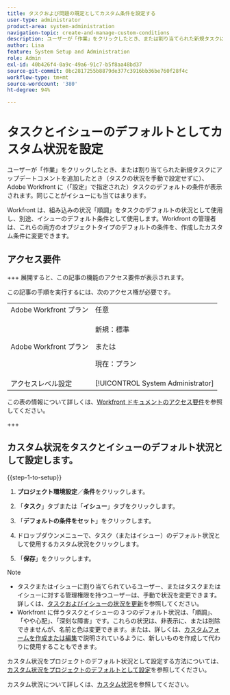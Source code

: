 ```yaml
---
title: タスクおよび問題の既定としてカスタム条件を設定する
user-type: administrator
product-area: system-administration
navigation-topic: create-and-manage-custom-conditions
description: ユーザーが「作業」をクリックしたとき、または割り当てられた新規タスクにアップデートコメントを追加したとき（タスクの状況を手動で設定せずに）、Adobe Workfront に（「設定」で指定された）タスクのデフォルトの条件が表示されます。同じことがイシューにも当てはまります。
author: Lisa
feature: System Setup and Administration
role: Admin
exl-id: 40b426f4-0a9c-49a6-91c7-b5f8aa48bd37
source-git-commit: 0bc2817255b8879de377c3916bb36be760f28f4c
workflow-type: tm+mt
source-wordcount: '380'
ht-degree: 94%

---
```


# タスクとイシューのデフォルトとしてカスタム状況を設定

ユーザーが「作業」をクリックしたとき、または割り当てられた新規タスクにアップデートコメントを追加したとき（タスクの状況を手動で設定せずに）、Adobe Workfront に（「設定」で指定された）タスクのデフォルトの条件が表示されます。同じことがイシューにも当てはまります。

Workfront は、組み込みの状況「順調」をタスクのデフォルトの状況として使用し、別途、イシューのデフォルト条件として使用します。Workfront の管理者は、これらの両方のオブジェクトタイプのデフォルトの条件を、作成したカスタム条件に変更できます。

## アクセス要件

+++ 展開すると、この記事の機能のアクセス要件が表示されます。

この記事の手順を実行するには、次のアクセス権が必要です。

<table style="table-layout:auto"> 
 <col> 
 <col> 
 <tbody> 
  <tr> 
   <td role="rowheader">Adobe Workfront プラン</td> 
   <td>任意</td> 
  </tr> 
  <tr> 
  <tr> 
   <td role="rowheader">Adobe Workfront プラン</td> 
   <td><p>新規：標準</p>
       <p>または</p>
       <p>現在：プラン</p></td>
  </tr> 
  </tr> 
  <tr> 
   <td role="rowheader">アクセスレベル設定</td> 
   <td>[!UICONTROL System Administrator]</td>
  </tr> 
 </tbody> 
</table>

この表の情報について詳しくは、[Workfront ドキュメントのアクセス要件](/help/quicksilver/administration-and-setup/add-users/access-levels-and-object-permissions/access-level-requirements-in-documentation.md)を参照してください。

+++

## カスタム状況をタスクとイシューのデフォルト状況として設定します。

{{step-1-to-setup}}

1. **プロジェクト環境設定**／**条件**&#x200B;をクリックします。

1. 「**タスク**」タブまたは「**イシュー**」タブをクリックします。

1. 「**デフォルトの条件をセット**」をクリックします。
1. ドロップダウンメニューで、タスク（またはイシュー）のデフォルト状況として使用するカスタム状況をクリックします。
1. 「**保存**」をクリックします。

>[!NOTE]
>
>* タスクまたはイシューに割り当てられているユーザー、またはタスクまたはイシューに対する管理権限を持つユーザーは、手動で状況を変更できます。詳しくは、[タスクおよびイシューの状況を更新](../../../manage-work/projects/updating-work-in-a-project/update-condition-for-tasks-and-issues.md)を参照してください。
>* Workfront に伴うタスクとイシューの 3 つのデフォルト状況は、「順調」、「やや心配」、「深刻な障害」です。これらの状況は、非表示に、または削除できませんが、名前と色は変更できます。または、詳しくは、[カスタムフォームを作成または編集](../../../administration-and-setup/customize-workfront/create-manage-custom-conditions/create-edit-custom-conditions.md)で説明されているように、新しいものを作成して代わりに使用することもできます。
>

カスタム状況をプロジェクトのデフォルト状況として設定する方法については、[カスタム状況をプロジェクトのデフォルトとして設定](../../../administration-and-setup/customize-workfront/create-manage-custom-conditions/set-custom-condition-default-projects.md)を参照してください。

カスタム状況について詳しくは、[カスタム状況](../../../administration-and-setup/customize-workfront/create-manage-custom-conditions/custom-conditions.md)を参照してください。
